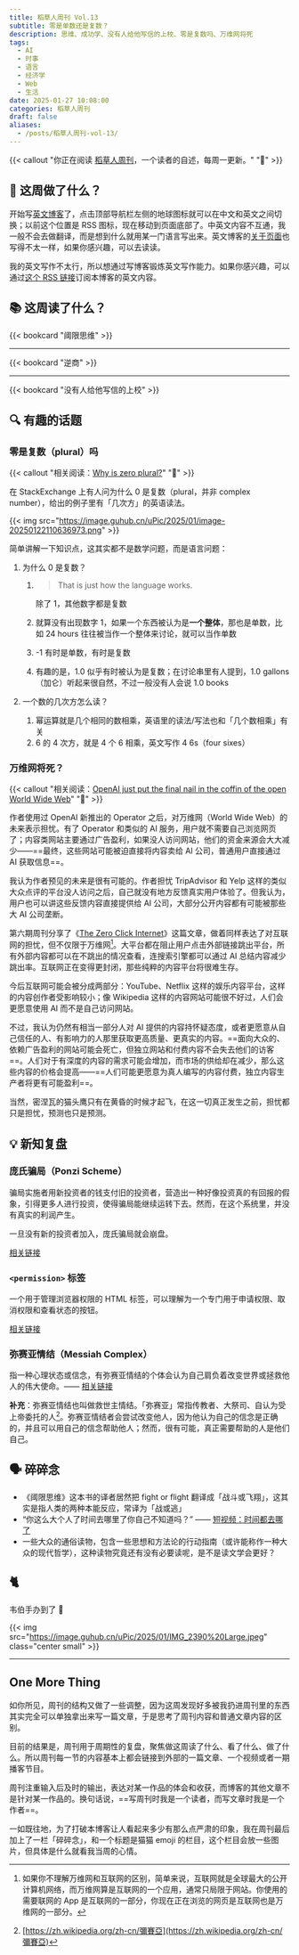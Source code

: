 ```yaml
---
title: 稻草人周刊 Vol.13
subtitle: 零是单数还是复数？
description: 思维、成功学、没有人给他写信的上校、零是复数吗、万维网将死
tags:
  - AI
  - 时事
  - 语言
  - 经济学
  - Web
  - 生活
date: 2025-01-27 10:08:00
categories: 稻草人周刊
draft: false
aliases:
  - /posts/稻草人周刊-vol-13/
---
```


{{< callout "你正在阅读 [稻草人周刊](/categories/稻草人周刊/)，一个读者的自述，每周一更新。" "🔖" >}}

## 🏃 这周做了什么？

开始写[英文博客](/en)了，点击顶部导航栏左侧的地球图标就可以在中文和英文之间切换；以前这个位置是 RSS 图标，现在移动到页面底部了。中英文内容不互通，我一般不会去做翻译，而是想到什么就用某一门语言写出来。英文博客的[关于页面](/en/about)也写得不太一样，如果你感兴趣，可以去读读。

我的英文写作不太行，所以想通过写博客锻炼英文写作能力。如果你感兴趣，可以通过[这个 RSS 链接](/en/posts/index.xml)订阅本博客的英文内容。

## 📚 这周读了什么？

{{< bookcard "阈限思维"  >}}

---

{{< bookcard "逆商" >}}

---

{{< bookcard "没有人给他写信的上校" >}}

## 🔍 有趣的话题

### 零是复数（plural）吗

{{< callout "相关阅读：[Why is zero plural?](https://ell.stackexchange.com/questions/352455/why-is-zero-plural)" "📖" >}}

在 StackExchange 上有人问为什么 0 是复数（plural，并非 complex number），给出的例子里有「几次方」的英语读法。

{{< img src="https://image.guhub.cn/uPic/2025/01/image-20250122110636973.png" >}}

简单讲解一下知识点，这其实都不是数学问题，而是语言问题：

1. 为什么 0 是复数？

   1. > That is just how the language works.

      除了 1，其他数字都是复数

   2. 就算没有出现数字 1，如果一个东西被认为是**一个整体**，那也是单数，比如 24 hours 往往被当作一个整体来讨论，就可以当作单数

   3. -1 有时是单数，有时是复数

   4. 有趣的是，1.0 似乎有时被认为是复数；在讨论串里有人提到，1.0 gallons（加仑）听起来很自然，不过一般没有人会说 1.0 books

2. 一个数的几次方怎么读？

   1. 幂运算就是几个相同的数相乘，英语里的读法/写法也和「几个数相乘」有关
   2. 6 的 4 次方，就是 4 个 6 相乘，英文写作 4 6s（four sixes）

### 万维网将死？

{{< callout "相关阅读：[OpenAI just put the final nail in the coffin of the open World Wide Web](https://brids.bearblog.dev/openai-just-put-the-final-nail-in-the-coffin-of-the-open-world-wide-web/)" "📖" >}}

作者使用过 OpenAI 新推出的 Operator 之后，对万维网（World Wide Web）的未来表示担忧。有了 Operator 和类似的 AI 服务，用户就不需要自己浏览网页了；内容类网站主要通过广告盈利，如果没人访问网站，他们的资金来源会大大减少——==最终，这些网站可能被迫直接将内容卖给 AI 公司，普通用户直接通过 AI 获取信息==。

我认为作者预见的未来是很有可能的。作者担忧 TripAdvisor 和 Yelp 这样的类似大众点评的平台没人访问之后，自己就没有地方反馈真实用户体验了。但我认为，用户也可以讲这些反馈内容直接提供给 AI 公司，大部分公开内容都有可能被那些大 AI 公司垄断。

第六期周刊分享了《[The Zero Click Internet](https://www.techspot.com/article/2908-the-zero-click-internet/#google_vignette)》这篇文章，做着同样表达了对互联网的担忧，但不仅限于万维网[^1]。大平台都在阻止用户点击外部链接跳出平台，所有外部内容都可以在不跳出的情况查看，连搜索引擎都可以通过 AI 总结内容减少跳出率。互联网正在变得更封闭，那些纯粹的内容平台将很难生存。

今后互联网可能会被分成两部分：YouTube、Netflix 这样的娱乐内容平台，这样的内容创作者受影响较小；像 Wikipedia 这样的内容网站可能很不好过，人们会更愿意使用 AI 而不是自己访问网站。

不过，我认为仍然有相当一部分人对 AI 提供的内容持怀疑态度，或者更愿意从自己信任的人、有影响力的人那里获取更高质量、更真实的内容。==面向大众的、依赖广告盈利的网站可能会死亡，但独立网站和付费内容不会失去他们的访客==。人们对于有深度的内容的需求可能会增加，而市场的供给却在减少，那么这些内容的价格会提高——==人们可能更愿意为真人编写的内容付费，独立内容生产者将更有可能盈利==。

当然，密涅瓦的猫头鹰只有在黄昏的时候才起飞，在这一切真正发生之前，担忧都只是担忧，预测也只是预测。

## 💡 新知复盘

### 庞氏骗局（Ponzi Scheme）

骗局实施者用新投资者的钱支付旧的投资者，营造出一种好像投资真的有回报的假象，引得更多人进行投资，使得骗局能继续运转下去。然而，在这个系统里，并没有真实的利润产生。

一旦没有新的投资者加入，庞氏骗局就会崩盘。

[相关链接](https://b23.tv/gd9JmBJ)

### `<permission>` 标签

一个用于管理浏览器权限的 HTML 标签，可以理解为一个专门用于申请权限、取消权限和查看状态的按钮。

[相关链接]( https://b23.tv/aWGGFhi)

### 弥赛亚情结（Messiah Complex）

指一种心理状态或信念，有弥赛亚情结的个体会认为自己肩负着改变世界或拯救他人的伟大使命。—— [相关链接](https://mp.weixin.qq.com/s/sGia4cvuTuHXM8B6wZdh9w)

**补充**：弥赛亚情结也叫做救世主情结。「弥赛亚」常指传教者、大祭司、自认为受上帝委托的人[^2]。弥赛亚情结者会尝试改变他人，因为他认为自己的信念是正确的，并且可以用自己的信念帮助他人；然而，很有可能，真正需要帮助的人是他们自己。

## 🗣️ 碎碎念

- 《阈限思维》这本书的译者居然把 fight or flight 翻译成「战斗或飞翔」，这其实是指人类的两种本能反应，常译为「战或逃」
- “你这么大个人了时间去哪里了你自己不知道吗？” —— [短视频：时间都去哪了](https://b23.tv/6EaEKp4)
- 一些大众的通俗读物，包含一些思想和方法论的行动指南（或许能称作一种大众的现代哲学），这种读物究竟还有没有必要读呢，是不是读文学会更好？

## 🐈

韦伯手办到了 🥰

{{< img src="https://image.guhub.cn/uPic/2025/01/IMG_2390%20Large.jpeg" class="center small" >}}

---

## One More Thing

如你所见，周刊的结构又做了一些调整，因为这周发现好多被我扔进周刊里的东西其实完全可以单独拿出来写一篇文章，于是思考了周刊内容和普通文章内容的区别。

目前的结果是，周刊用于周期性的复盘，聚焦做这周读了什么、看了什么、做了什么。所以周刊每一节的内容基本上都会链接到外部的一篇文章、一个视频或者一期播客节目。

周刊注重输入后及时的输出，表达对某一作品的体会和收获，而博客的其他文章不是针对某一作品的。换句话说，==写周刊时我是一个读者，而写文章时我是一个作者==。

一如既往地，为了打破本博客让人看起来多少有那么点严肃的印象，我在周刊最后加上了一栏「碎碎念」，和一个标题是猫猫 emoji 的栏目，这个栏目会放一些图片，但具体是什么就看我当周的心情。

[^1]: 如果你不理解万维网和互联网的区别，简单来说，互联网就是全球最大的公开计算机网络，而万维网算是互联网的一个应用，通常只局限于网站。你使用的需要联网的 App 是互联网的一部分，你现在正在浏览的网页是互联网也是万维网的一部分。
[^2]: [https://zh.wikipedia.org/zh-cn/彌賽亞](https://zh.wikipedia.org/zh-cn/彌賽亞)
